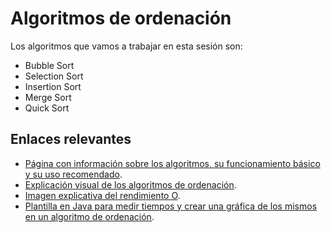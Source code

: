 # Algoritmos de ordenación

Los algoritmos que vamos a trabajar en esta sesión son:

- Bubble Sort
- Selection Sort
- Insertion Sort
- Merge Sort
- Quick Sort

## Enlaces relevantes

- [Página con información sobre los algoritmos, su funcionamiento básico y su uso recomendado](https://www.perplexity.ai/page/sorting-algorithms-overview-DN_AzL4FRzOHEAt0UXadnQ).
- [Explicación visual de los algoritmos de ordenación](https://visualgo.net/en/sorting).
- [Imagen explicativa del rendimiento O](https://adrianmejia.com/images/time-complexity-examples.png).
- [Plantilla en Java para medir tiempos y crear una gráfica de los mismos en un algoritmo de ordenación](Sort.java).